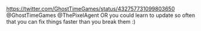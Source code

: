 https://twitter.com/GhostTimeGames/status/432757731099803650 @GhostTimeGames @ThePixelAgent OR you could learn to update so often that you can fix things faster than you break them :)